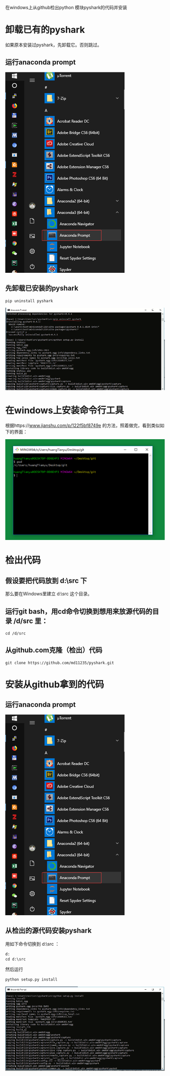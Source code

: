 在windows上从github检出python 模块pyshark的代码并安装

# 卸载已有的pyshark

如果原本安装过pyshark，先卸载它。否则跳过。

## 运行anaconda prompt

![](images/media/document_image_rId9.png)

## 先卸载已安装的pyshark

``` shell
pip uninstall pyshark
```

![卸载已安装的pyshark](images/media/document_image_rId10.png)

# 在windows上安装命令行工具

根据https://www.jianshu.com/p/122f5bf8749e
的方法，照着做完，看到类似如下的界面：

![](images/media/document_image_rId7.png)

# 检出代码

## 假设要把代码放到 d:\\src 下

那么要在Windows里建立 d:\\src 这个目录。

## 运行git bash，用cd命令切换到想用来放源代码的目录 /d/src 里：

``` shell
cd /d/src
```

## 从github.com克隆（检出）代码

``` shell
git clone https://github.com/md11235/pyshark.git
```

# 安装从github拿到的代码

##  运行anaconda prompt

![](images/media/document_image_rId9.png)


## 从检出的源代码安装pyshark

用如下命令切换到 d:\\src ：

```
d:
cd d:\src
```

然后运行

``` python
python setup.py install
```

![](images/media/document_image_rId11.png)
